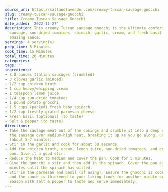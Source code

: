 ```yaml
---
source_url: https://saltandlavender.com/creamy-tuscan-sausage-gnocchi
slug: creamy-tuscan-sausage-gnocchi
title: Creamy Tuscan Sausage Gnocchi
date_added: '2022-11-27'
description: This creamy Tuscan sausage gnocchi is the ultimate comfort food! Italian
  sausage, sun-dried tomatoes, spinach, garlic, cream, and fresh basil make the most
  amazing sauce.
servings: 4 serving(s)
prep_time: 5 Minutes
cook_time: 15 Minutes
total_time: 20 Minutes
categories: ''
tags: ''
ingredients:
- 8.8 ounces Italian sausages (crumbled)
- 3 cloves garlic (minced)
- 1/2 cup chicken broth
- 1 cup heavy/whipping cream
- 1 teaspoon lemon juice
- 1/4 cup sun-dried tomatoes
- 1 pound potato gnocchi
- 1.5 cups (packed) fresh baby spinach
- 1/2 cup freshly grated parmesan cheese
- Fresh basil (optional) (to taste)
- Salt & pepper (to taste)
directions:
- Take the sausage meat out of the casings and crumble it into a deep skillet. Sauté
  the sausage over medium-high heat, breaking it up as you go along, until browned
  (about 5-7 minutes).
- Stir in the garlic and cook for about 30 seconds.
- Add the chicken broth, cream, lemon juice, sun-dried tomatoes, and gnocchi to the
  pan. Give it a good stir.
- Reduce the heat to medium and cover the pan. Cook for 5 minutes.
- Give the gnocchi a stir and then add in the spinach. Cover the pan again for 1-2
  minutes until the spinach has wilted.
- Stir in the parmesan and basil (if using). Ensure the gnocchi is cooked through
  and the sauce is thickened to your liking (cook for another minute or two if necessary).
  Season with salt & pepper to taste and serve immediately.
---
```

